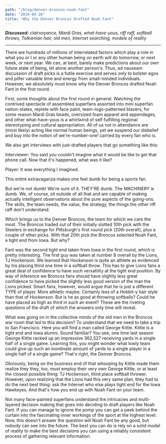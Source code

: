```yaml
---
path: "/blog/denver-broncos-noah-fant"
date: "2019-04-26"
title: "Why the Denver Broncos Drafted Noah Fant"
---
```


***Discussed:*** *clairvoyance, Mardi Gras, what-have-yous, riff raff, softball throws, Tolkienian hair, old men, Internet searching, models of reality*

<hr />

There are hundreds of millions of interrelated factors which play a role in what you or I or any other human being on earth will do tomorrow, or next week, or next year. We can, at best, barely make predictions about our own future state of being, let alone another person's. Thus, ad nauseam discussion of draft picks is a futile exercise and serves only to bolster egos and pilfer valuable time and energy from small-minded individuals. However, we absolutely must know why the Denver Broncos drafted Noah Fant in the first round.

First, some thoughts about the first round in general. Watching the contrived spectacle of assembled superfans assorted into mini superfan nation-states, replete with face paint, team-logo-patterned blazers, for some reason Mardi Gras beads, oversized foam apparel and appendages, and other what-have-yous is a whirlwind of self fulfilling regional stereotyping and cultural appropriation. All of us not in attendance are (most likely) acting like normal human
beings, yet we suspend our disbelief and buy into the notion of we're-number-one! carried by every fan who is.

We also get interviews with just-drafted players that go something like this:

Interviewer: You said you couldn't imagine what it would be like to get that phone call. Now that it's happened, what was it like?

Player: It was everything I imagined.

This entire extravaganza makes one feel dumb for being a sports fan. 

But we're not dumb! We're sure of it. THEY'RE dumb. The MACHINERY is dumb. We, of course, sit outside of all that and are capable of making actually intelligent observations about the pure aspects of the going-ons. The skills, the team needs, the value, the strategy, the things the other riff raff don't understand. 

Which brings us to the Denver Broncos, the team for which we care the most. The Broncos traded out of their initially slotted 10th pick with the Steelers in exchange for Pittsburgh's first round pick (20th overall), plus a couple of other picks. With that 20th pick the Broncos selected Noah Fant, a tight end from Iowa. But why?

Fant was the second tight end taken from Iowa in the first round, which is pretty interesting. The first guy was taken at number 8 overall by the Lions, TJ Hockenson. We learned that Hockenson is quite an athlete as evidenced by his placing third one time in a softball throw. This has to give Lions fans a great deal of confidence to have such versatility at the tight end position. By way of inference we Broncos fans should have slightly less great confidence
to have picked the slightly less good version of the man the Lions picked.
Smart fans, however, would argue that he is just a different TYPE of player.
More athletic maybe. Certainly less of a Hobbit-y hair style than that of
Hockenson. But is he as good at throwing softballs? Could he have placed as
high as third in such an event? These are the riveting questions of the draft
of which the answers only time will reveal.

What was going on in the collective minds of the old men in the Broncos war room that led to this decision? To understand that we need to take a trip to San Francisco. Here you will find a man called George Kittle. Kittle is a tight end and Iowa alumni. Sound familiar? You see, one time last season George Kittle racked up an impressive 362,527 receiving yards in a single half of a single game. Learning this, you might wonder what lowly team could give up such an inordinate amount of yards to a single player in a single half of a single game? That's right, the Denver Broncos.

Obviously, being on the business end of that whooping by Kittle made them realize they they, too, must employ their very own George Kittle, or at least the closest possible thing: TJ Hockenson, third place softball thrower. However, upon realizing that the Lions had this very same plan, they had to do the next best thing: ask the Internet who else plays tight end for the Iowa Hawkeyes. And that's how you end up with Noah Fant on your team.

Not many face-painted superfans understand the intricacies and multi-layered decision making that goes into deciding to draft players like Noah Fant. If you can manage to ignore the pomp you can get a peek behind the curtain into the fascinating inner workings of the sport at the highest level. Now, this doesn't answer the question will Noah Fant be any good, but nobody can see into the future. The best you can do is rely on a solid model of reality to make the best decisions you can using a reliably consistent process of gathering relevant information.




